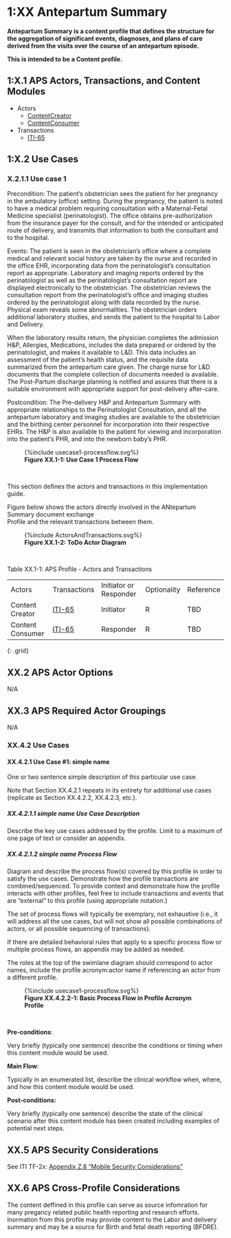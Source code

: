 # 1:XX Antepartum Summary

**Antepartum Summary is a content profile that defines the structure for the aggregation of significant events, diagnoses, and plans of care derived from the visits over the course of an antepartum episode.**

**This is intended to be a Content profile.**

<a name="actors-and-transactions"> </a>

## 1:X.1 APS Actors, Transactions, and Content Modules

* Actors
  * [ContentCreator](#ContentCreator)
  * [ContentConsumer](#ContentConsumer)
* Transactions
  * [ITI-65](ITI65.html)


## 1:X.2 Use Cases 

### X.2.1.1 Use case 1
Precondition: The patient’s obstetrician sees the patient for her pregnancy in the ambulatory (office) setting.  During the pregnancy, the patient is noted to have a medical problem requiring consultation with a Maternal-Fetal Medicine specialist (perinatologist).  The office obtains pre-authorization from the insurance payer for the consult, and for the intended or anticipated route of delivery, and transmits that information to both the consultant and to the hospital.  

Events: The patient is seen in the obstetrician’s office where a complete medical and relevant social history are taken by the nurse and recorded in the office EHR, incorporating data from the perinatologist’s consultation report as appropriate. Laboratory and imaging reports ordered by the perinatologist as well as the perinatologist’s consultation report are displayed electronically to the obstetrician. The obstetrician reviews the consultation report from the perinatologist’s office and imaging studies ordered by the perinatologist along with data recorded by the nurse.  Physical exam reveals some abnormalities. The obstetrician orders additional laboratory studies, and sends the patient to the hospital to Labor and Delivery. 

When the laboratory results return, the physician completes the admission H&P, Allergies, Medications, includes the data prepared or ordered by the perinatologist, and makes it available to L&D.  This data includes an assessment of the patient’s health status, and the requisite data summarized from the antepartum care given. The charge nurse for L&D documents that the complete collection of documents needed is available.  The Post-Partum discharge planning is notified and assures that there is a suitable environment with appropriate support for post-delivery after-care.

Postcondition: The Pre-delivery H&P and Antepartum Summary with appropriate relationships to the Perinatologist Consultation, and all the antepartum laboratory and imaging studies are available to the obstetrician and the birthing center personnel for incorporation into their respective EHRs. The H&P is also available to the patient for viewing and incorporation into the patient’s PHR, and into the newborn baby’s PHR.


<figure>
{%include usecase1-processflow.svg%}
<figcaption><b>Figure XX.1-1: Use Case 1 Process Flow</b></figcaption>
</figure>
<br clear="all">

This section defines the actors and transactions in this implementation guide.

Figure below shows the actors directly
involved in the ANtepartum Summary document exchange  
Profile and the relevant transactions between them.

<figure>
{%include ActorsAndTransactions.svg%}
<figcaption><b>Figure XX.1-2: ToDo Actor Diagram</b></figcaption>
</figure>
<br clear="all">

Table XX.1-1: APS Profile - Actors and Transactions

|                  |                      |                        |                 |               |
|------------------|----------------------|------------------------|-----------------|---------------|
| Actors           | Transactions         | Initiator or Responder | Optionality     | Reference     |
| Content Creator  | [ITI-65](ITI65.html) | Initiator              | R               | TBD           |
| Content Consumer | [ITI-65](ITI65.html) | Responder              | R               | TBD           |
{: .grid}


<a name="actor-options"> </a>

## XX.2 APS Actor Options

N/A

<a name="required-groupings"> </a>

## XX.3 APS Required Actor Groupings

N/A

### XX.4.2 Use Cases

#### XX.4.2.1 Use Case \#1: simple name

One or two sentence simple description of this particular use case.

Note that Section XX.4.2.1 repeats in its entirety for additional use cases (replicate as Section XX.4.2.2, XX.4.2.3, etc.).

##### XX.4.2.1.1 simple name Use Case Description

Describe the key use cases addressed by the profile. Limit to a maximum of one page of text or consider an appendix.

##### XX.4.2.1.2 simple name Process Flow

Diagram and describe the process flow(s) covered by this profile in order to satisfy the use cases. Demonstrate how the profile transactions are combined/sequenced. To provide context and demonstrate how the profile interacts with other profiles, feel free to include transactions and events that are “external” to this profile (using appropriate notation.)

The set of process flows will typically be exemplary, not exhaustive (i.e., it will address all the use cases, but will not show all possible combinations of actors, or all possible sequencing of transactions).

If there are detailed behavioral rules that apply to a specific process flow or multiple process flows, an appendix may be added as needed.

The roles at the top of the swimlane diagram should correspond to actor names, include the profile acronym:actor name if referencing an actor from a different profile.

<figure>
{%include usecase1-processflow.svg%}
<figcaption><b>Figure XX.4.2.2-1: Basic Process Flow in Profile Acronym Profile</b></figcaption>
</figure>
<br clear="all">

**Pre-conditions**:

Very briefly (typically one sentence) describe the conditions or timing when this content module would be used.

**Main Flow**:

Typically in an enumerated list, describe the clinical workflow  when, where, and how this content module would be used.

**Post-conditions:**

Very briefly (typically one sentence) describe the state of the clinical scenario after this content module has been created including examples of potential next steps.

<a name="security-considerations"> </a>

## XX.5 APS Security Considerations

See ITI TF-2x: [Appendix Z.8 “Mobile Security Considerations”](https://profiles.ihe.net/ITI/TF/Volume2/ch-Z.html#z.8-mobile-security-considerations)


<a name="other-grouping"> </a>

## XX.6 APS Cross-Profile Considerations

The content deffined in this profile can serve as source infomration for many pregancy related public health reporting and research efforts. Inormation from this profile may provide content to the Labor and delivery summary and may be a source for Birth and fetal death reporting (BFDRE). 

